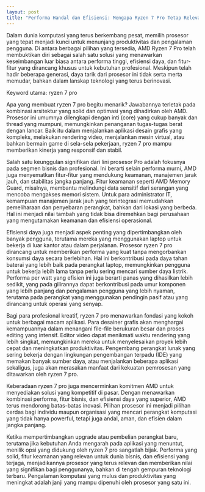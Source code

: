 ```yaml
---
layout: post
title: "Performa Handal dan Efisiensi: Mengapa Ryzen 7 Pro Tetap Relevan"
---
```


Dalam dunia komputasi yang terus berkembang pesat, memilih prosesor yang tepat menjadi kunci untuk menunjang produktivitas dan pengalaman pengguna. Di antara berbagai pilihan yang tersedia, AMD Ryzen 7 Pro telah membuktikan diri sebagai salah satu solusi yang menawarkan keseimbangan luar biasa antara performa tinggi, efisiensi daya, dan fitur-fitur yang dirancang khusus untuk kebutuhan profesional. Meskipun telah hadir beberapa generasi, daya tarik dari prosesor ini tidak serta merta memudar, bahkan dalam lanskap teknologi yang terus berinovasi.

Keyword utama: ryzen 7 pro

Apa yang membuat ryzen 7 pro begitu menarik? Jawabannya terletak pada kombinasi arsitektur yang solid dan optimasi yang dihadirkan oleh AMD. Prosesor ini umumnya dilengkapi dengan inti (core) yang cukup banyak dan thread yang mumpuni, memungkinkan penanganan tugas-tugas berat dengan lancar. Baik itu dalam menjalankan aplikasi desain grafis yang kompleks, melakukan rendering video, menjalankan mesin virtual, atau bahkan bermain game di sela-sela pekerjaan, ryzen 7 pro mampu memberikan kinerja yang responsif dan stabil.

Salah satu keunggulan signifikan dari lini prosesor Pro adalah fokusnya pada segmen bisnis dan profesional. Ini berarti selain performa murni, AMD juga menyematkan fitur-fitur yang mendukung keamanan, manajemen jarak jauh, dan stabilitas jangka panjang. Fitur keamanan seperti AMD Memory Guard, misalnya, membantu melindungi data sensitif dari serangan yang mencoba mengakses memori sistem. Untuk para administrator IT, kemampuan manajemen jarak jauh yang terintegrasi memudahkan pemeliharaan dan penyebaran perangkat, bahkan dari lokasi yang berbeda. Hal ini menjadi nilai tambah yang tidak bisa diremehkan bagi perusahaan yang mengutamakan keamanan dan efisiensi operasional.

Efisiensi daya juga menjadi aspek penting yang dipertimbangkan oleh banyak pengguna, terutama mereka yang menggunakan laptop untuk bekerja di luar kantor atau dalam perjalanan. Prosesor ryzen 7 pro dirancang untuk memberikan performa yang kuat tanpa mengorbankan konsumsi daya secara berlebihan. Hal ini berkontribusi pada daya tahan baterai yang lebih baik pada perangkat laptop, memungkinkan pengguna untuk bekerja lebih lama tanpa perlu sering mencari sumber daya listrik. Performa per watt yang efisien ini juga berarti panas yang dihasilkan lebih sedikit, yang pada gilirannya dapat berkontribusi pada umur komponen yang lebih panjang dan pengalaman pengguna yang lebih nyaman, terutama pada perangkat yang menggunakan pendingin pasif atau yang dirancang untuk operasi yang senyap.

Bagi para profesional kreatif, ryzen 7 pro menawarkan fondasi yang kokoh untuk berbagai macam aplikasi. Para desainer grafis akan menghargai kemampuannya dalam menangani file-file berukuran besar dan proses editing yang intensif. Editor video dapat menikmati waktu rendering yang lebih singkat, memungkinkan mereka untuk menyelesaikan proyek lebih cepat dan meningkatkan produktivitas. Pengembang perangkat lunak yang sering bekerja dengan lingkungan pengembangan terpadu (IDE) yang memakan banyak sumber daya, atau menjalankan beberapa aplikasi sekaligus, juga akan merasakan manfaat dari kekuatan pemrosesan yang ditawarkan oleh ryzen 7 pro.

Keberadaan ryzen 7 pro juga mencerminkan komitmen AMD untuk menyediakan solusi yang kompetitif di pasar. Dengan menawarkan kombinasi performa, fitur bisnis, dan efisiensi daya yang superior, AMD terus mendorong batas-batas inovasi. Pilihan prosesor ini menjadi pilihan cerdas bagi individu maupun organisasi yang mencari perangkat komputasi yang tidak hanya powerful, tetapi juga andal, aman, dan efisien dalam jangka panjang.

Ketika mempertimbangkan upgrade atau pembelian perangkat baru, terutama jika kebutuhan Anda mengarah pada aplikasi yang menuntut, menilik opsi yang didukung oleh ryzen 7 pro sangatlah bijak. Performa yang solid, fitur keamanan yang relevan untuk dunia bisnis, dan efisiensi yang terjaga, menjadikannya prosesor yang terus relevan dan memberikan nilai yang signifikan bagi penggunanya, bahkan di tengah gempuran teknologi terbaru. Pengalaman komputasi yang mulus dan produktivitas yang meningkat adalah janji yang mampu dipenuhi oleh prosesor yang satu ini.
